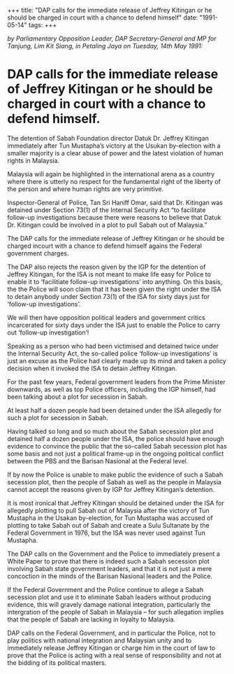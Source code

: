 +++ 
title: "DAP calls for the immediate release of Jeffrey Kitingan or he should be charged in court with a chance to defend himself"
date: "1991-05-14"
tags:
+++

_by Parliamentary Opposition Leader, DAP Secretary-General and MP for Tanjung, Lim Kit Siang, in Petaling Jaya on Tuesday, 14th May 1991:_

# DAP calls for the immediate release of Jeffrey Kitingan or he should be charged in court with a chance to defend himself.

The detention of Sabah Foundation director Datuk Dr. Jeffrey Kitingan immediately after Tun Mustapha’s victory at the Usukan by-election with a smaller majority is a clear abuse of power and the latest violation of human rights in Malaysia.</u>

Malaysia will again be highlighted in the international arena as a country where there is utterly no respect for the fundamental right of the liberty of the person and where human rights are very primitive.

Inspector-General of Police, Tan Sri Haniff Omar, said that Dr. Kitingan was detained under Section 73(1) of the Internal Security Act “to facilitate follow-up investigations because there were reasons to believe that Datuk Dr. Kitingan could be involved in a plot to pull Sabah out of Malaysia.”

The DAP calls for the immediate release of Jeffrey Kitingan or he should be charged incourt with a chance to defend himself agains the Federal government charges.

The DAP also rejects the reason given by the IGP for the detention of Jeffrey Kitingan, for the ISA is not meant to make life easy for Police to enable it to ‘facilitiate follow-up investigations’ into anything. On this basis, the the Police will soon claim that it has been given the right under the ISA to detain anybody under Section 73(1) of the ISA for sixty days just for ‘follow-up investigations’.

We will then have opposition political leaders and government critics incarcerated for sixty days under the ISA just to enable the Police to carry out ‘follow-up investigation’!

Speaking as a person who had been victimised and detained twice under the Internal Security Act, the so-called police ‘follow-up investigations’ is just an excuse as the Police had clearly made up its mind and taken a policy decision when it invoked the ISA to detain Jeffrey Kitingan.

For the past few years, Federal government leaders from the Prime Minister downwards, as well as top Police officers, including the IGP himself, had been talking about a plot for secession in Sabah.

At least half a dozen people had been detained under the ISA allegedly for such a plot for secession in Sabah.

Having talked so long and so much about the Sabah secession plot and detained half a dozen people under the ISA, the police should have enough evidence to convince the public that the so-called Sabah secession plot has some basis and not just a political frame-up in the ongoing political conflict between the PBS and the Barisan Nasional at the Federal level.

If by now the Police is unable to make public the evidence of such a Sabah secession plot, then the people of  Sabah as well as the people in Malaysia cannot accept the reasons given by IGP for Jeffrey Kitingan’s detention.

It is most ironical that Jeffrey Kitingan should be detained under the ISA for allegedly plotting to pull Sabah out of Malaysia after the victory of Tun Mustapha in the Usakan by-election, for Tun Mustapha was accused of plotting to take Sabah out of Sabah and create a Sulu Sultanate by the Federal Government in 1976, but the ISA was never used against Tun Mustapha.

The DAP calls on the Government and the Police to immediately present a White Paper to prove that there is indeed such a Sabah secession plot involving Sabah state government leaders, and that it is not just a mere concoction in the minds of the Barisan Nasional leaders and the Police.

If the Federal Government and the Police continue to allege a Sabah secession plot and use it to eliminate Sabah leaders without producing evidence, this will gravely damage national integration, particularly the intergration of the people of Sabah in Malaysia – for such allegation implies that the people of Sabah are lacking in loyalty to Malaysia.

DAP calls on the Federal Government, and in particular the Police, not to play politics with national integration and Malaysian unity and to immediately release Jeffrey Kitingan or charge him in the court of law to prove that the Police is acting with a real sense of responsibility and not at the bidding of its political masters.
 
